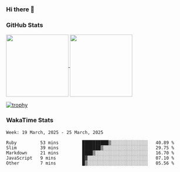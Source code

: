 ### Hi there 👋

### GitHub Stats

<a href="https://github.com/anuraghazra/github-readme-stats">
  <img align="center" height="170px" src="https://github-readme-stats.vercel.app/api/top-langs/?username=tksfjt1024&layout=compact&count_private=true&show_icons=true&show_icons=true&theme=graywhite" />
</a>
<a href="https://github.com/anuraghazra/github-readme-stats">
  <img align="center" height="170px" src="https://github-readme-stats.vercel.app/api?username=tksfjt1024&count_private=true&show_icons=true&show_icons=true&theme=graywhite" />
</a>

[![trophy](https://github-profile-trophy.vercel.app/?username=tksfjt1024)](https://github.com/ryo-ma/github-profile-trophy)

### WakaTime Stats

<!--START_SECTION:waka-->
```text
Week: 19 March, 2025 - 25 March, 2025

Ruby         53 mins         ██████████▒░░░░░░░░░░░░░░   40.89 % 
Slim         39 mins         ███████▒░░░░░░░░░░░░░░░░░   29.75 % 
Markdown     21 mins         ████▒░░░░░░░░░░░░░░░░░░░░   16.70 % 
JavaScript   9 mins          █▓░░░░░░░░░░░░░░░░░░░░░░░   07.10 % 
Other        7 mins          █▒░░░░░░░░░░░░░░░░░░░░░░░   05.56 % 
```
<!--END_SECTION:waka-->
